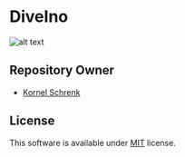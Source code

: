 # DiveIno #

![alt text](../master/logo_small.png "DiveIno logo")

## Repository Owner 

* [Kornel Schrenk](http://www.schrenk.hu/about/)

## License

This software is available under [MIT](../master/LICENSE) license.
